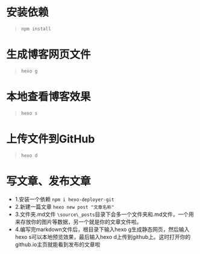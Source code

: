 # 安装依赖
> `npm install`

# 生成博客网页文件
> `hexo g`

# 本地查看博客效果
> `hexo s`

# 上传文件到GitHub
> `hexo d`


# 写文章、发布文章

- 1.安装一个依赖
    `npm i hexo-deployer-git`
- 2.新建一篇文章
    `hexo new post "文章名称"`
- 3.文件夹.md文件
    `\source\_posts`目录下会多一个文件夹和.md文件，一个用来存放你的图片等数据，另一个就是你的文章文件啦。
- 4.编写完markdown文件后，根目录下输入hexo g生成静态网页，然后输入hexo s可以本地预览效果，最后输入hexo d上传到github上。这时打开你的github.io主页就能看到发布的文章啦